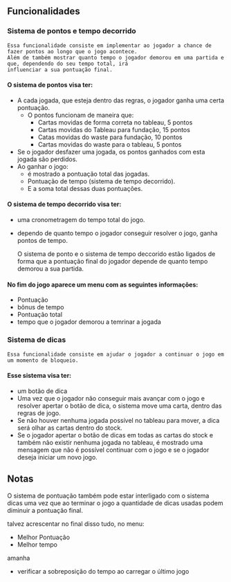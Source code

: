 ## Funcionalidades 
### Sistema de pontos e tempo decorrido 

    Essa funcionalidade consiste em implementar ao jogador a chance de fazer pontos ao longo que o jogo acontece. 
    Além de também mostrar quanto tempo o jogador demorou em uma partida e que, dependendo do seu tempo total, irá 
    influenciar a sua pontuação final. 

#### O sistema de pontos visa ter: 

- A cada jogada, que esteja dentro das regras, o jogador ganha uma certa pontuação.
  - O pontos funcionam de maneira que: 
    - Cartas movidas de forma correta no tableau, 5 pontos 
    - Cartas movidas do Tableau para fundação, 15 pontos 
    - Catas movidas do waste para fundação, 10 pontos 
    - Cartas movidas do waste para o tableau, 5 pontos
- Se o jogador desfazer uma jogada, os pontos ganhados com esta jogada são perdidos.
- Ao ganhar o jogo:
  - é mostrado a pontuação total das jogadas.
  - Pontuação de tempo (sistema de tempo decorrido). 
  - E a soma total dessas duas pontuações.

#### O sistema de tempo decorrido visa ter: 

- uma cronometragem do tempo total do jogo.
- dependo de quanto tempo o jogador conseguir resolver o jogo, ganha pontos de tempo. 

    
    O sistema de ponto e o sistema de tempo deccorido estão ligados de forma que a pontuação final do jogador 
    depende de quanto tempo demorou a sua partida.

#### No fim do jogo aparece um menu com as seguintes informações: 
 
- Pontuação 
- bônus de tempo 
- Pontuação total 
- tempo que o jogador demorou a temrinar a jogada 


### Sistema de dicas 

    Essa funcionalidade consiste em ajudar o jogador a continuar o jogo em um momento de bloqueio. 

#### Esse sistema visa ter:

- um botão de dica
- Uma vez que o jogador não conseguir mais avançar com o jogo e resolver apertar o botão de dica, o sistema 
move uma carta, dentro das regras de jogo.
- Se não houver nenhuma jogada possível no tableau para mover, a dica será olhar as cartas dentro do stock. 
- Se o jogador apertar o botão de dicas em todas as cartas do stock e também não existir nenhuma jogada no tableau, 
é mostrado uma mensagem que não é possível continuar com o jogo e se o jogador deseja iniciar um novo jogo. 


## Notas 

O sistema de pontuação também pode estar interligado com o sistema dicas uma vez que ao terminar o jogo a quantidade de dicas 
usadas podem diminuir a pontuação final. 

talvez acrescentar no final disso tudo, no menu:
- Melhor Pontuação 
- Melhor tempo 


amanha
- verificar a sobreposição do tempo ao carregar o último jogo 

